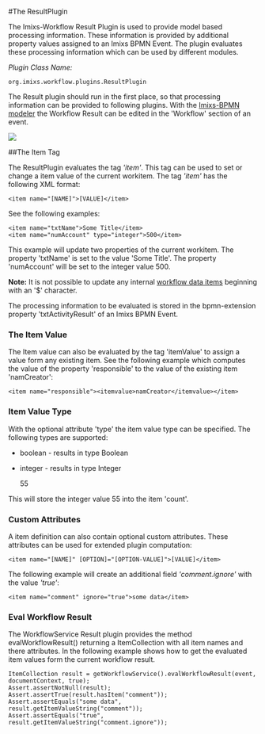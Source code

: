 #The ResultPlugin

The Imixs-Workflow Result Plugin is used to provide model based processing information. These information is provided by additional property values assigned to an Imixs BPMN Event. The plugin evaluates these processing information which can be used by different modules. 

_Plugin Class Name:_

    org.imixs.workflow.plugins.ResultPlugin

The Result plugin should run in the first place, so that processing information can be provided to following plugins.
With the [Imixs-BPMN modeler](../../modelling/activities.html) the Workflow Result can be edited in the 'Workflow' section of an event. 


<img src="../../images/modelling/bpmn_screen_20.png"/>


##The Item Tag

The ResultPlugin evaluates the tag _'item'_. This tag can be used to set or change a item value of the current workitem. The  tag _'item'_ has the following XML format: 
 
    <item name="[NAME]">[VALUE]</item> 

See the following examples:
 
	<item name="txtName">Some Title</item> 
	<item name="numAccount" type="integer">500</item> 

This example will update two properties of the current workitem. The property 'txtName' is set to the value 'Some Title'. The property 'numAccount' will be set to the integer value 500. 
 
<strong>Note:</strong> It is not possible to update any internal [workflow data items](../../quickstart/workitem.html) beginning with an  '$' character. 

The processing information to be evaluated is stored in the bpmn-extension property 'txtActivityResult' of an Imixs BPMN Event. 

### The Item Value 

The Item value can also be evaluated by the tag 'itemValue' to assign a value form any existing item. See the following example which computes the value of the property 'responsible' to the value of the existing item 'namCreator':
 
    <item name="responsible"><itemvalue>namCreator</itemvalue></item> 


### Item Value Type
With the optional attribute 'type' the item value type can be specified. The following types are supported:

* boolean - results in type Boolean
* integer - results in type Integer

	<item name="count" type="integer">55</item>
	
This will store the integer value 55 into the item 'count'.  

### Custom Attributes
A item definition can also contain optional custom attributes. These attributes can be used for extended plugin computation: 

    <item name="[NAME]" [OPTION]="[OPTION-VALUE]">[VALUE]</item> 


The following example will create an additional field _'comment.ignore'_ with the value _'true'_:
 
	<item name="comment" ignore="true">some data</item> 


### Eval Workflow Result

The WorkflowService Result plugin provides the method evalWorkflowResult() returning a ItemCollection with all item names and there attributes. In the following example shows how to get the evaluated item values form the current workflow result.
	
	
	ItemCollection result = getWorkflowService().evalWorkflowResult(event, documentContext, true);
	Assert.assertNotNull(result);
	Assert.assertTrue(result.hasItem("comment"));
	Assert.assertEquals("some data", result.getItemValueString("comment"));
	Assert.assertEquals("true", result.getItemValueString("comment.ignore"));

